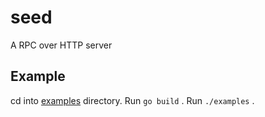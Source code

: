 # seed
A RPC over HTTP server

## Example

cd into [examples](./examples) directory. Run `go build` . Run `./examples` .